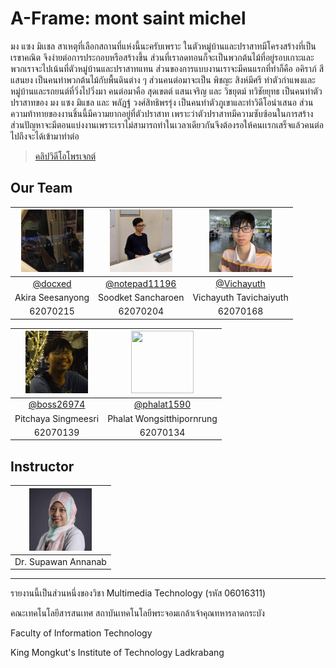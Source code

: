 # A-Frame: mont saint michel
มง แซง มิเเชล สาเหตุที่เลือกสถานที่แห่งนี้นะครับเพราะ ในตัวหมู่บ้านและปราสาทมีโครงสร้างที่เป็นเรขาคณิต จึงง่ายต่อการประกอบหรือสร้างขึ้น ส่วนที่เราลดทอนก็จะเป็นพวกต้นไม้ที่อยู่รอบเกาะและพวกเราจะไปเน้นที่ตัวหมู่บ้านและปราสาทแทน ส่วนของการแบบงานเราจะมีคนแรกที่ทำก็คือ อคิราภ์ สีแสนยง เป็นคนทำพวกต้นไม้กับพื้นดินต่าง ๆ ส่วนคนต่อมาจะเป็น พิชญะ สิงห์มีศรี ทำตัวกำแพงและหมู่บ้านและรถยนต์ที่วิ่งไปวิ่งมา คนต่อมาคือ สุดเขตต์ แสนเจริญ และ วิชยุตม์ ทวิชัยยุทธ เป็นคนทำตัวปราสาทของ มง แซง มิแชล และ พลัฏฐ์ วงศ์สิทธิพรรุ่ง เป็นคนทำตัวภูเขาและทำวิดีโอนำเสนอ ส่วนความท้าทายของงานชิ้นนี้มีความยากอยู่ที่ตัวปราสาท เพราะว่าตัวปราสาทมีความซับซ้อนในการสร้าง ส่วนปัญหาจะมีตอนแบ่งงานเพราะเราไม่สามารถทำในเวลาเดียวกันจึงต้องรอให้คนเเรกเสร็จแล้วคนต่อไปถึงจะได้เข้ามาทำต่อ

> [คลิปวิดีโอโพรเจกต์](https://youtu.be/Nml8fOXZxNk "คลิปวิดีโอโพรเจกต์")

## Our Team
| <img src="https://raw.githubusercontent.com/docxed/A-Frame-mont-saint-michel/master/img/215.jpg" width="100" height="100"> | <img src="https://raw.githubusercontent.com/docxed/A-Frame-mont-saint-michel/master/img/204.jpg" width="100" height="100"> | <img src="https://raw.githubusercontent.com/docxed/A-Frame-mont-saint-michel/master/img/168.jpg" width="100" height="100"> |
| :------------: | :------------: | :------------: |
| [@docxed](https://github.com/docxed "@docxed") | [@notepad11196](https://github.com/notepad11196 "@notepad11196") | [@Vichayuth](https://github.com/Vichayuth "@Vichayuth") |
| Akira Seesanyong | Soodket Sancharoen	 | Vichayuth Tavichaiyuth |
| 62070215 | 62070204 | 62070168 |

| <img src="https://raw.githubusercontent.com/docxed/A-Frame-mont-saint-michel/master/img/139.jpg" width="100" height="100"> | <img src="https://user-images.githubusercontent.com/57059698/147997509-41d407f7-0579-448f-9605-7a30f7c48daa.jpg" width="100" height="100"> |
| :------------: | :------------: |
| [@boss26974](https://github.com/boss26974 "@boss26974") | [@phalat1590](https://github.com/phalat1590 "@phalat1590") |
| Pitchaya Singmeesri | Phalat Wongsitthipornrung |
| 62070139 | 62070134 |

## Instructor
| <img src="https://raw.githubusercontent.com/docxed/A-Frame-mont-saint-michel/master/img/spw.jpg" width="100" height="100"> |
| :------------: |
| Dr. Supawan Annanab |


------------

รายงานนี้เป็นส่วนหนึ่งของวิชา Multimedia Technology (รหัส 06016311)

คณะเทคโนโลยีสารสนเทศ สถาบันเทคโนโลยีพระจอมเกล้าเจ้าคุณทหารลาดกระบัง

Faculty of Information Technology

King Mongkut's Institute of Technology Ladkrabang
